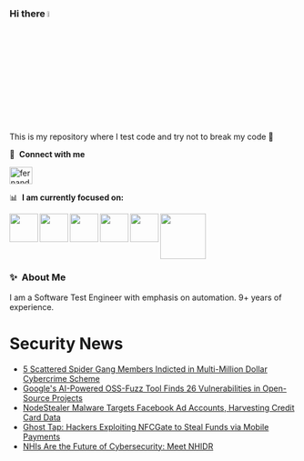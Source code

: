 ### Hi there <a href="https://www.gautamkrishnar.com/"><img src="https://media.giphy.com/media/hvRJCLFzcasrR4ia7z/giphy.gif" width="5%"></a>
This is my repository where I test code and try not to break my code :rofl:

🔗 &nbsp;**Connect with me**
<p align="left">
<a href="https://linkedin.com/in/fernandorlcruz" target="blank"><img align="center" src="https://raw.githubusercontent.com/rahuldkjain/github-profile-readme-generator/master/src/images/icons/Social/linked-in-alt.svg" alt="fernando cruz" height="30" width="40" /></a>
  
📊 &nbsp;**I am currently focused on:**

<img align="left" width='50' height='50' src="https://cdn.jsdelivr.net/gh/devicons/devicon/icons/python/python-original-wordmark.svg" />
<img align="left" width='50' height='50' src="https://cdn.jsdelivr.net/gh/devicons/devicon/icons/csharp/csharp-original.svg" />
<img align="left" width='50' height='50' src="https://cdn.jsdelivr.net/gh/devicons/devicon/icons/jenkins/jenkins-original.svg" />
<img align="left" width='50' height='50' src="https://specflow.org/wp-content/uploads/2021/05/SpecFlow-Icon.png" />
<img align="left" width='50' height='50' src="https://www.svgrepo.com/show/306098/githubactions.svg" />
<img width='80' height='80' src="https://cdn2.vectorstock.com/i/1000x1000/64/81/security-testing-concept-icon-safety-audit-key-vector-29166481.jpg" />
          
          
  
### ✨&nbsp; About Me

I am a Software Test Engineer with emphasis on automation. 9+ years of experience.

# Security News
<!-- BLOG-POST-LIST:START -->
- [5 Scattered Spider Gang Members Indicted in Multi-Million Dollar Cybercrime Scheme](https://thehackernews.com/2024/11/5-scattered-spider-gang-members.html)
- [Google&#39;s AI-Powered OSS-Fuzz Tool Finds 26 Vulnerabilities in Open-Source Projects](https://thehackernews.com/2024/11/googles-ai-powered-oss-fuzz-tool-finds.html)
- [NodeStealer Malware Targets Facebook Ad Accounts, Harvesting Credit Card Data](https://thehackernews.com/2024/11/nodestealer-malware-targets-facebook-ad.html)
- [Ghost Tap: Hackers Exploiting NFCGate to Steal Funds via Mobile Payments](https://thehackernews.com/2024/11/ghost-tap-hackers-exploiting-nfcgate-to.html)
- [NHIs Are the Future of Cybersecurity: Meet NHIDR](https://thehackernews.com/2024/11/nhis-are-future-of-cybersecurity-meet.html)
<!-- BLOG-POST-LIST:END -->

